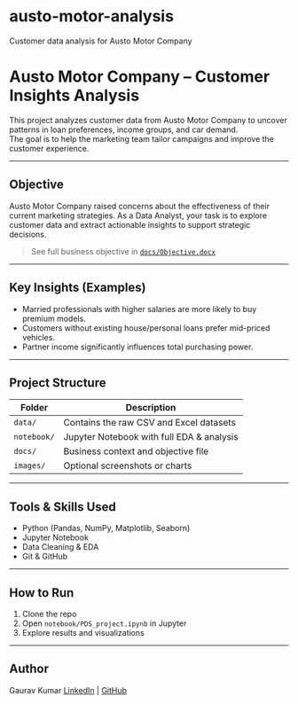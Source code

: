 # austo-motor-analysis
Customer data analysis for Austo Motor Company

# Austo Motor Company – Customer Insights Analysis

This project analyzes customer data from Austo Motor Company to uncover patterns in loan preferences, income groups, and car demand.  
The goal is to help the marketing team tailor campaigns and improve the customer experience.

---

## Objective
Austo Motor Company raised concerns about the effectiveness of their current marketing strategies. As a Data Analyst, your task is to explore customer data and extract actionable insights to support strategic decisions.

> See full business objective in [`docs/Objective.docx`]([docs/Objective.docx](https://github.com/rdgaurav04/austo-motor-analysis/blob/main/Objective.docx))

---

## Key Insights (Examples)
- Married professionals with higher salaries are more likely to buy premium models.
- Customers without existing house/personal loans prefer mid-priced vehicles.
- Partner income significantly influences total purchasing power.

---

## Project Structure

| Folder        | Description                              |
|---------------|------------------------------------------|
| `data/`       | Contains the raw CSV and Excel datasets  |
| `notebook/`   | Jupyter Notebook with full EDA & analysis |
| `docs/`       | Business context and objective file       |
| `images/`     | Optional screenshots or charts            |

---

## Tools & Skills Used
- Python (Pandas, NumPy, Matplotlib, Seaborn)
- Jupyter Notebook
- Data Cleaning & EDA
- Git & GitHub

---

## How to Run
1. Clone the repo
2. Open `notebook/PDS_project.ipynb` in Jupyter
3. Explore results and visualizations

---

## Author
Gaurav Kumar 
[LinkedIn](https://www.linkedin.com/in/YOURNAME) | [GitHub](https://github.com/YOURUSERNAME)
